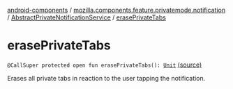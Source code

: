 [android-components](../../index.md) / [mozilla.components.feature.privatemode.notification](../index.md) / [AbstractPrivateNotificationService](index.md) / [erasePrivateTabs](./erase-private-tabs.md)

# erasePrivateTabs

`@CallSuper protected open fun erasePrivateTabs(): `[`Unit`](https://kotlinlang.org/api/latest/jvm/stdlib/kotlin/-unit/index.html) [(source)](https://github.com/mozilla-mobile/android-components/blob/master/components/feature/privatemode/src/main/java/mozilla/components/feature/privatemode/notification/AbstractPrivateNotificationService.kt#L59)

Erases all private tabs in reaction to the user tapping the notification.


